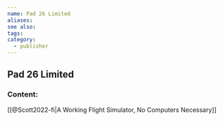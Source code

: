 ```yaml
---
name: Pad 26 Limited
aliases:
see also:
tags:
category:
  - publisher
---
```


## Pad 26 Limited

### Content:
[[@Scott2022-fi|A Working Flight Simulator, No Computers Necessary]]